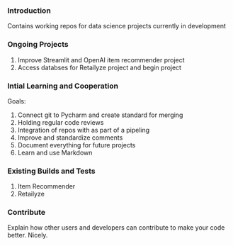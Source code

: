 ### Introduction 
Contains working repos for data science projects currently in development

### Ongoing Projects 
1.	Improve Streamlit and OpenAI item recommender project
2.	Access databses for Retailyze project and begin project

### Intial Learning and Cooperation
Goals: 
1.	Connect git to Pycharm and create standard for merging
2.	Holding regular code reviews
3.	Integration of repos with as part of a pipeling
4.	Improve and standardize comments
5.  Document everything for future projects
6.  Learn and use Markdown

### Existing Builds and Tests 
1. Item Recommender
2. Retailyze

### Contribute
Explain how other users and developers can contribute to make your code better. 
Nicely.